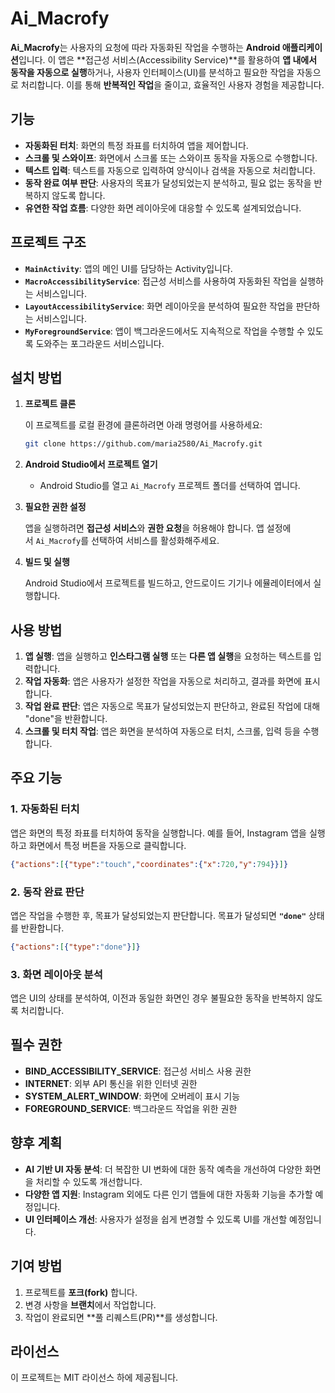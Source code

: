 # **Ai_Macrofy**

**Ai_Macrofy**는 사용자의 요청에 따라 자동화된 작업을 수행하는 **Android 애플리케이션**입니다. 이 앱은 **접근성 서비스(Accessibility Service)**를 활용하여 **앱 내에서 동작을 자동으로 실행**하거나, 사용자 인터페이스(UI)를 분석하고 필요한 작업을 자동으로 처리합니다. 이를 통해 **반복적인 작업**을 줄이고, 효율적인 사용자 경험을 제공합니다.

## **기능**

- **자동화된 터치**: 화면의 특정 좌표를 터치하여 앱을 제어합니다.
- **스크롤 및 스와이프**: 화면에서 스크롤 또는 스와이프 동작을 자동으로 수행합니다.
- **텍스트 입력**: 텍스트를 자동으로 입력하여 양식이나 검색을 자동으로 처리합니다.
- **동작 완료 여부 판단**: 사용자의 목표가 달성되었는지 분석하고, 필요 없는 동작을 반복하지 않도록 합니다.
- **유연한 작업 흐름**: 다양한 화면 레이아웃에 대응할 수 있도록 설계되었습니다.

## **프로젝트 구조**

- **`MainActivity`**: 앱의 메인 UI를 담당하는 Activity입니다.
- **`MacroAccessibilityService`**: 접근성 서비스를 사용하여 자동화된 작업을 실행하는 서비스입니다.
- **`LayoutAccessibilityService`**: 화면 레이아웃을 분석하여 필요한 작업을 판단하는 서비스입니다.
- **`MyForegroundService`**: 앱이 백그라운드에서도 지속적으로 작업을 수행할 수 있도록 도와주는 포그라운드 서비스입니다.

## **설치 방법**

1. **프로젝트 클론**
    
    이 프로젝트를 로컬 환경에 클론하려면 아래 명령어를 사용하세요:
    
    ```bash
    git clone https://github.com/maria2580/Ai_Macrofy.git
    
    ```
    
2. **Android Studio에서 프로젝트 열기**
    - Android Studio를 열고 `Ai_Macrofy` 프로젝트 폴더를 선택하여 엽니다.
3. **필요한 권한 설정**
    
    앱을 실행하려면 **접근성 서비스**와 **권한 요청**을 허용해야 합니다. 앱 설정에서 `Ai_Macrofy`를 선택하여 서비스를 활성화해주세요.
    
4. **빌드 및 실행**
    
    Android Studio에서 프로젝트를 빌드하고, 안드로이드 기기나 에뮬레이터에서 실행합니다.
    

## **사용 방법**

1. **앱 실행**: 앱을 실행하고 **인스타그램 실행** 또는 **다른 앱 실행**을 요청하는 텍스트를 입력합니다.
2. **작업 자동화**: 앱은 사용자가 설정한 작업을 자동으로 처리하고, 결과를 화면에 표시합니다.
3. **작업 완료 판단**: 앱은 자동으로 목표가 달성되었는지 판단하고, 완료된 작업에 대해 "done"을 반환합니다.
4. **스크롤 및 터치 작업**: 앱은 화면을 분석하여 자동으로 터치, 스크롤, 입력 등을 수행합니다.

## **주요 기능**

### **1. 자동화된 터치**

앱은 화면의 특정 좌표를 터치하여 동작을 실행합니다. 예를 들어, Instagram 앱을 실행하고 화면에서 특정 버튼을 자동으로 클릭합니다.

```json
{"actions":[{"type":"touch","coordinates":{"x":720,"y":794}}]}

```

### **2. 동작 완료 판단**

앱은 작업을 수행한 후, 목표가 달성되었는지 판단합니다. 목표가 달성되면 **`"done"`** 상태를 반환합니다.

```json
{"actions":[{"type":"done"}]}

```

### **3. 화면 레이아웃 분석**

앱은 UI의 상태를 분석하여, 이전과 동일한 화면인 경우 불필요한 동작을 반복하지 않도록 처리합니다.

## **필수 권한**

- **BIND_ACCESSIBILITY_SERVICE**: 접근성 서비스 사용 권한
- **INTERNET**: 외부 API 통신을 위한 인터넷 권한
- **SYSTEM_ALERT_WINDOW**: 화면에 오버레이 표시 기능
- **FOREGROUND_SERVICE**: 백그라운드 작업을 위한 권한

## **향후 계획**

- **AI 기반 UI 자동 분석**: 더 복잡한 UI 변화에 대한 동작 예측을 개선하여 다양한 화면을 처리할 수 있도록 개선합니다.
- **다양한 앱 지원**: Instagram 외에도 다른 인기 앱들에 대한 자동화 기능을 추가할 예정입니다.
- **UI 인터페이스 개선**: 사용자가 설정을 쉽게 변경할 수 있도록 UI를 개선할 예정입니다.

## **기여 방법**

1. 프로젝트를 **포크(fork)** 합니다.
2. 변경 사항을 **브랜치**에서 작업합니다.
3. 작업이 완료되면 **풀 리퀘스트(PR)**를 생성합니다.

## **라이선스**

이 프로젝트는 MIT 라이선스 하에 제공됩니다.
